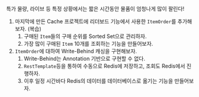 특가 물량, 라이브 등 특정 상황에서는 짧은 시간동안 물품이 엄청나게 많이 팔린다!

1. 마지막에 만든 Cache 프로젝트에 리더보드 기능에서 사용한 `ItemOrder`를 추가해보자. (복습)
    1. 구매된 `Item`들의 구매 순위를 Sorted Set으로 관리하자.
    2. 가장 많이 구매된 `Item` 10개를 조회하는 기능을 만들어보자.
2. `ItemOrder`에 대하여 Write-Behind 캐싱을 구현해보자.
    1. Write-Behind는 Annotation 기반으로 구현할 수 없다.
    2. `RestTemplate`등을 통하여 수동으로 Redis에 저장하고, 조회도 Redis에서 진행하자.
    3. 이후 일정 시간바다 Redis의 데이터를 데이터베이스로 옮기는 기능을 만들어보자.
